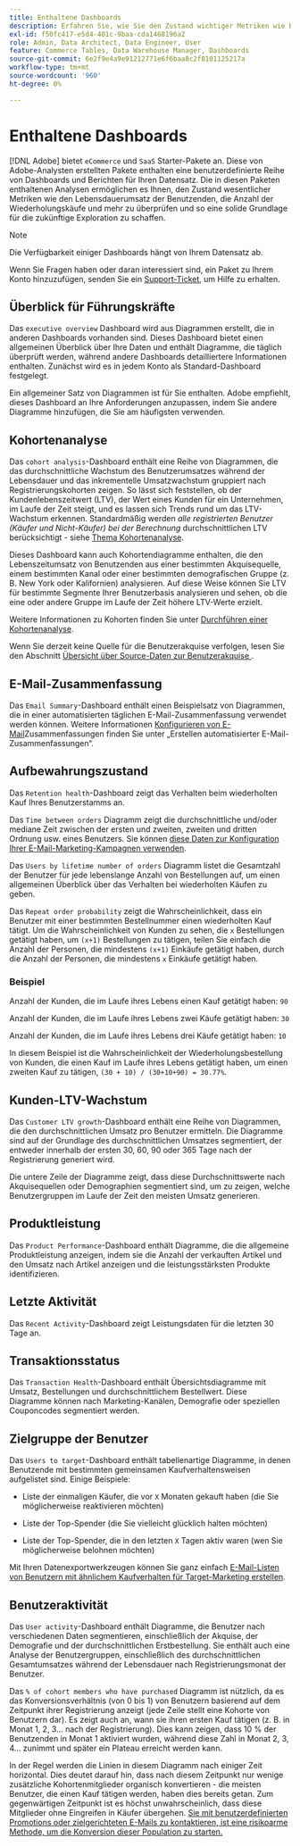 ```yaml
---
title: Enthaltene Dashboards
description: Erfahren Sie, wie Sie den Zustand wichtiger Metriken wie Benutzerlebensdauerumsatz, Anzahl der Wiederholungskäufe und mehr überprüfen können, um so eine solide Grundlage für die zukünftige Untersuchung zu schaffen.
exl-id: f50fc417-e5d4-401c-9baa-cda1468196a2
role: Admin, Data Architect, Data Engineer, User
feature: Commerce Tables, Data Warehouse Manager, Dashboards
source-git-commit: 6e2f9e4a9e91212771e6f6baa8c2f8101125217a
workflow-type: tm+mt
source-wordcount: '960'
ht-degree: 0%

---
```


# Enthaltene Dashboards

[!DNL Adobe] bietet `eCommerce` und `SaaS` Starter-Pakete an. Diese von Adobe-Analysten erstellten Pakete enthalten eine benutzerdefinierte Reihe von Dashboards und Berichten für Ihren Datensatz. Die in diesen Paketen enthaltenen Analysen ermöglichen es Ihnen, den Zustand wesentlicher Metriken wie den Lebensdauerumsatz der Benutzenden, die Anzahl der Wiederholungskäufe und mehr zu überprüfen und so eine solide Grundlage für die zukünftige Exploration zu schaffen.

>[!NOTE]
>
>Die Verfügbarkeit einiger Dashboards hängt von Ihrem Datensatz ab.

Wenn Sie Fragen haben oder daran interessiert sind, ein Paket zu Ihrem Konto hinzuzufügen, senden Sie ein [Support-Ticket](https://experienceleague.adobe.com/docs/commerce-knowledge-base/kb/troubleshooting/miscellaneous/mbi-service-policies.html?lang=de), um Hilfe zu erhalten.

## Überblick für Führungskräfte

Das `executive overview` Dashboard wird aus Diagrammen erstellt, die in anderen Dashboards vorhanden sind. Dieses Dashboard bietet einen allgemeinen Überblick über Ihre Daten und enthält Diagramme, die täglich überprüft werden, während andere Dashboards detailliertere Informationen enthalten. Zunächst wird es in jedem Konto als Standard-Dashboard festgelegt.

Ein allgemeiner Satz von Diagrammen ist für Sie enthalten. Adobe empfiehlt, dieses Dashboard an Ihre Anforderungen anzupassen, indem Sie andere Diagramme hinzufügen, die Sie am häufigsten verwenden.

## Kohortenanalyse

Das `cohort analysis`-Dashboard enthält eine Reihe von Diagrammen, die das durchschnittliche Wachstum des Benutzerumsatzes während der Lebensdauer und das inkrementelle Umsatzwachstum gruppiert nach Registrierungskohorten zeigen. So lässt sich feststellen, ob der Kundenlebenszeitwert (LTV), der Wert eines Kunden für ein Unternehmen, im Laufe der Zeit steigt, und es lassen sich Trends rund um das LTV-Wachstum erkennen. Standardmäßig werden *alle registrierten Benutzer (Käufer und Nicht-Käufer) bei der Berechnung* durchschnittlichen LTV berücksichtigt - siehe [Thema Kohortenanalyse](../../data-analyst/dev-reports/cohort-rpt-bldr.md).

Dieses Dashboard kann auch Kohortendiagramme enthalten, die den Lebenszeitumsatz von Benutzenden aus einer bestimmten Akquisequelle, einem bestimmten Kanal oder einer bestimmten demografischen Gruppe (z. B. New York oder Kalifornien) analysieren. Auf diese Weise können Sie LTV für bestimmte Segmente Ihrer Benutzerbasis analysieren und sehen, ob die eine oder andere Gruppe im Laufe der Zeit höhere LTV-Werte erzielt.

Weitere Informationen zu Kohorten finden Sie unter [Durchführen einer Kohortenanalyse](../../data-analyst/dev-reports/cohort-rpt-bldr.md).

Wenn Sie derzeit keine Quelle für die Benutzerakquise verfolgen, lesen Sie den Abschnitt [Übersicht über Source-Daten zur Benutzerakquise ](../../data-analyst/analysis/google-track-user-acq.md).

## E-Mail-Zusammenfassung

Das `Email Summary`-Dashboard enthält einen Beispielsatz von Diagrammen, die in einer automatisierten täglichen E-Mail-Zusammenfassung verwendet werden können. Weitere Informationen [ Konfigurieren von E-Mail](../../data-user/export-data/email-summaries.md)Zusammenfassungen finden Sie unter „Erstellen automatisierter E-Mail-Zusammenfassungen“.  

## Aufbewahrungszustand

Das `Retention health`-Dashboard zeigt das Verhalten beim wiederholten Kauf Ihres Benutzerstamms an.

Das `Time between orders` Diagramm zeigt die durchschnittliche und/oder mediane Zeit zwischen der ersten und zweiten, zweiten und dritten Ordnung usw. eines Benutzers. Sie können [diese Daten zur Konfiguration Ihrer E-Mail-Marketing-Kampagnen verwenden](http://blog.rjmetrics.com/acting-on-marketing-data-in-your-rjmetrics-online-dashboard/).

Das `Users by lifetime number of orders` Diagramm listet die Gesamtzahl der Benutzer für jede lebenslange Anzahl von Bestellungen auf, um einen allgemeinen Überblick über das Verhalten bei wiederholten Käufen zu geben.  

Das `Repeat order probability` zeigt die Wahrscheinlichkeit, dass ein Benutzer mit einer bestimmten Bestellnummer einen wiederholten Kauf tätigt. Um die Wahrscheinlichkeit von Kunden zu sehen, die `x` Bestellungen getätigt haben, um `(x+1)` Bestellungen zu tätigen, teilen Sie einfach die Anzahl der Personen, die mindestens `(x+1)` Einkäufe getätigt haben, durch die Anzahl der Personen, die mindestens `x` Einkäufe getätigt haben.

### Beispiel

Anzahl der Kunden, die im Laufe ihres Lebens einen Kauf getätigt haben: `90`

Anzahl der Kunden, die im Laufe ihres Lebens zwei Käufe getätigt haben: `30`

Anzahl der Kunden, die im Laufe ihres Lebens drei Käufe getätigt haben: `10`

In diesem Beispiel ist die Wahrscheinlichkeit der Wiederholungsbestellung von Kunden, die einen Kauf im Laufe ihres Lebens getätigt haben, um einen zweiten Kauf zu tätigen, `(30 + 10) / (30+10+90) = 30.77%`.

## Kunden-LTV-Wachstum

Das `Customer LTV growth`-Dashboard enthält eine Reihe von Diagrammen, die den durchschnittlichen Umsatz pro Benutzer ermitteln. Die Diagramme sind auf der Grundlage des durchschnittlichen Umsatzes segmentiert, der entweder innerhalb der ersten 30, 60, 90 oder 365 Tage nach der Registrierung generiert wird.  

Die untere Zeile der Diagramme zeigt, dass diese Durchschnittswerte nach Akquisequellen oder Demographien segmentiert sind, um zu zeigen, welche Benutzergruppen im Laufe der Zeit den meisten Umsatz generieren.

## Produktleistung

Das `Product Performance`-Dashboard enthält Diagramme, die die allgemeine Produktleistung anzeigen, indem sie die Anzahl der verkauften Artikel und den Umsatz nach Artikel anzeigen und die leistungsstärksten Produkte identifizieren.

## Letzte Aktivität

Das `Recent Activity`-Dashboard zeigt Leistungsdaten für die letzten 30 Tage an.

## Transaktionsstatus

Das `Transaction Health`-Dashboard enthält Übersichtsdiagramme mit Umsatz, Bestellungen und durchschnittlichem Bestellwert. Diese Diagramme können nach Marketing-Kanälen, Demografie oder speziellen Couponcodes segmentiert werden.

## Zielgruppe der Benutzer

Das `Users to target`-Dashboard enthält tabellenartige Diagramme, in denen Benutzende mit bestimmten gemeinsamen Kaufverhaltensweisen aufgelistet sind. Einige Beispiele:

* Liste der einmaligen Käufer, die vor `X` Monaten gekauft haben (die Sie möglicherweise reaktivieren möchten)

* Liste der Top-Spender (die Sie vielleicht glücklich halten möchten)

* Liste der Top-Spender, die in den letzten `X` Tagen aktiv waren (wen Sie möglicherweise belohnen möchten)

Mit Ihren Datenexportwerkzeugen können Sie ganz einfach [E-Mail-Listen von Benutzern mit ähnlichem Kaufverhalten für Target-Marketing erstellen](http://blog.rjmetrics.com/creating-contact-lists-for-top-customers/).

## Benutzeraktivität

Das `User activity`-Dashboard enthält Diagramme, die Benutzer nach verschiedenen Daten segmentieren, einschließlich der Akquise, der Demografie und der durchschnittlichen Erstbestellung. Sie enthält auch eine Analyse der Benutzergruppen, einschließlich des durchschnittlichen Gesamtumsatzes während der Lebensdauer nach Registrierungsmonat der Benutzer.

Das `% of cohort members who have purchased` Diagramm ist nützlich, da es das Konversionsverhältnis (von 0 bis 1) von Benutzern basierend auf dem Zeitpunkt ihrer Registrierung anzeigt (jede Zeile stellt eine Kohorte von Benutzern dar). Es zeigt auch an, wann sie ihren ersten Kauf tätigen (z. B. in Monat 1, 2, 3… nach der Registrierung). Dies kann zeigen, dass 10 % der Benutzenden in Monat 1 aktiviert wurden, während diese Zahl in Monat 2, 3, 4… zunimmt und später ein Plateau erreicht werden kann.

In der Regel werden die Linien in diesem Diagramm nach einiger Zeit horizontal. Dies deutet darauf hin, dass nach diesem Zeitpunkt nur wenige zusätzliche Kohortenmitglieder organisch konvertieren - die meisten Benutzer, die einen Kauf tätigen werden, haben dies bereits getan. Zum gegenwärtigen Zeitpunkt ist es höchst unwahrscheinlich, dass diese Mitglieder ohne Eingreifen in Käufer übergehen. [Sie mit benutzerdefinierten Promotions oder zielgerichteten E-Mails zu kontaktieren, ist eine risikoarme Methode, um die Konversion dieser Population zu starten.](http://blog.rjmetrics.com/acting-on-marketing-data-in-your-rjmetrics-online-dashboard/)
